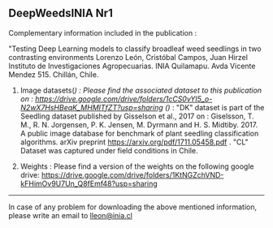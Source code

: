 ## DeepWeedsINIA Nr1 
Complementary information included in the publication : 

"Testing Deep Learning models to classify broadleaf weed seedlings in two contrasting environments
Lorenzo León, Cristóbal Campos, Juan Hirzel 
Instituto de Investigaciones Agropecuarias. INIA Quilamapu. Avda Vicente Mendez 515. Chillán, Chile.

1) Image datasets(*) : 
Please find the associated dataset to this publication on :
https://drive.google.com/drive/folders/1cCS0vYI5_o-N2wX7HsHBeqK_MHMITfZT?usp=sharing
  ()* : "DK" dataset is part of the Seedling dataset published by Gisselson et al., 2017
        on :	Giselsson, T. M., R. N. Jorgensen, P. K. Jensen, M. Dyrmann and H. S. Midtiby. 2017. A public image database for benchmark of plant seedling classification algorithms. arXiv preprint https://arxiv.org/pdf/1711.05458.pdf . "CL" Dataset was captured under field conditions in Chile. 

2) Weights : 
  Please find a version of the weights on the following google drive:
https://drive.google.com/drive/folders/1KtNGZchVND-kFHimOv9U7Un_Q8fEmf48?usp=sharing

---------------------------------------------------------------------------------------------
In case of any problem for downloading the above mentioned information, please write an email to
lleon@inia.cl
